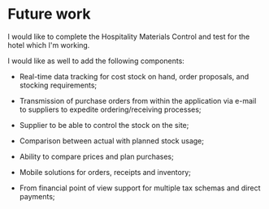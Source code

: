 # Future work #
 
 I would like to complete the Hospitality Materials Control and test for the 
  hotel which I'm working.  

I would like as well to add the following components:

*   Real-time data tracking for cost stock on hand, order proposals,
and stocking requirements;

*   Transmission of purchase orders from within the application via e-mail to suppliers to
expedite ordering/receiving processes;
 
*   Supplier to be able to control the stock on the site;

*   Comparison between actual with planned stock usage;

*   Ability to compare prices and plan purchases;

*   Mobile solutions for orders, receipts and inventory;

*   From financial point of view support for multiple tax schemas and direct payments;